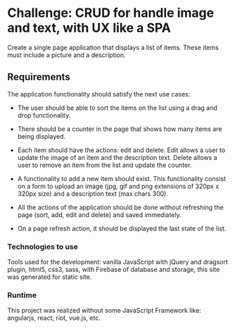 # Challenge: CRUD for handle image and text, with UX like a SPA

Create a single page application that displays a list of items. These items must include a picture and a description.

## Requirements

The application functionality should satisfy the next use cases:

* The user should be able to sort the items on the list using a drag and drop functionality.

* There should be a counter in the page that shows how many items are being displayed.

* Each item should have the actions: edit and delete. Edit allows a user to update the image of an item and the description text. Delete allows a user to remove an item from the list and update the counter.

* A functionality to add a new item should exist. This functionality consist on a form to upload an image (jpg, gif and png extensions of 320px x 320px size) and a description text (max chars 300).

* All the actions of the application should be done without refreshing the page (sort, add, edit and delete) and saved immediately.

* On a page refresh action, it should be displayed the last state of the list.

### Technologies to use

Tools used for the development: vanilla JavaScript with jQuery and dragsort plugin, html5, css3, sass, with Firebase of database and storage, this site was generated for static site.

### Runtime

This project was realized without some JavaScript Framework like: angularjs, react, riot, vue.js, etc.
